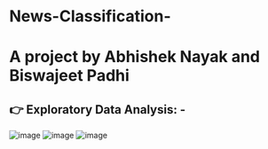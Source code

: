 # News-Classification-
# A project by Abhishek Nayak and Biswajeet Padhi
## :point_right: Exploratory Data Analysis: -<br>
![image](https://user-images.githubusercontent.com/86867435/204316289-a56d44c9-8218-48c0-996e-4c49d20bde42.png)
![image](https://user-images.githubusercontent.com/86867435/204316368-fce2a0d6-2120-4a93-ba0d-c7affb9e1a13.png)
![image](https://user-images.githubusercontent.com/86867435/204316395-64fbc753-cea1-4dee-8a8d-1265d6ca0e6b.png)
